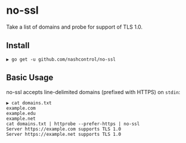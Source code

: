 # no-ssl

Take a list of domains and probe for support of TLS 1.0.

## Install

```
▶ go get -u github.com/nashcontrol/no-ssl
```

## Basic Usage

no-ssl accepts line-delimited domains (prefixed with HTTPS) on `stdin`:

```
▶ cat domains.txt
example.com
example.edu
example.net
cat domains.txt | httprobe --prefer-https | no-ssl
Server https://example.com supports TLS 1.0
Server https://example.net supports TLS 1.0
```